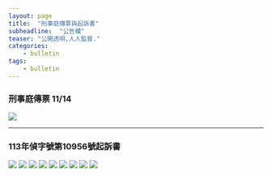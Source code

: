 ```yaml
---
layout: page
title:  "刑事庭傳票與起訴書"
subheadline:  "公告欄"
teaser: "公開透明,人人監督."
categories:
    - bulletin
tags:
    - bulletin
---
```


### 刑事庭傳票 11/14

![](https://github.com/coconutcity30050/community27/raw/gh-pages/assets/bulletin/20241004_%E5%88%91%E4%BA%8B%E5%BA%AD%E5%82%B3%E7%A5%A8.jpg)

---
### 113年偵字號第10956號起訴書

![](https://github.com/coconutcity30050/community27/raw/gh-pages/assets/bulletin/20241004-113%E5%B9%B4%E5%81%B5%E5%AD%97%E8%99%9F%E7%AC%AC10956%E8%99%9F%E8%B5%B7%E8%A8%B4%E6%9B%B8_page-0001.jpg)
![](https://github.com/coconutcity30050/community27/raw/gh-pages/assets/bulletin/20241004-113%E5%B9%B4%E5%81%B5%E5%AD%97%E8%99%9F%E7%AC%AC10956%E8%99%9F%E8%B5%B7%E8%A8%B4%E6%9B%B8_page-0002.jpg)
![](https://github.com/coconutcity30050/community27/raw/gh-pages/assets/bulletin/20241004-113%E5%B9%B4%E5%81%B5%E5%AD%97%E8%99%9F%E7%AC%AC10956%E8%99%9F%E8%B5%B7%E8%A8%B4%E6%9B%B8_page-0003.jpg)
![](https://github.com/coconutcity30050/community27/raw/gh-pages/assets/bulletin/20241004-113%E5%B9%B4%E5%81%B5%E5%AD%97%E8%99%9F%E7%AC%AC10956%E8%99%9F%E8%B5%B7%E8%A8%B4%E6%9B%B8_page-0004.jpg)
![](https://github.com/coconutcity30050/community27/raw/gh-pages/assets/bulletin/20241004-113%E5%B9%B4%E5%81%B5%E5%AD%97%E8%99%9F%E7%AC%AC10956%E8%99%9F%E8%B5%B7%E8%A8%B4%E6%9B%B8_page-0005.jpg)
![](https://github.com/coconutcity30050/community27/raw/gh-pages/assets/bulletin/20241004-113%E5%B9%B4%E5%81%B5%E5%AD%97%E8%99%9F%E7%AC%AC10956%E8%99%9F%E8%B5%B7%E8%A8%B4%E6%9B%B8_page-0006.jpg)
![](https://github.com/coconutcity30050/community27/raw/gh-pages/assets/bulletin/20241004-113%E5%B9%B4%E5%81%B5%E5%AD%97%E8%99%9F%E7%AC%AC10956%E8%99%9F%E8%B5%B7%E8%A8%B4%E6%9B%B8_page-0007.jpg)
![](https://github.com/coconutcity30050/community27/raw/gh-pages/assets/bulletin/20241004-113%E5%B9%B4%E5%81%B5%E5%AD%97%E8%99%9F%E7%AC%AC10956%E8%99%9F%E8%B5%B7%E8%A8%B4%E6%9B%B8_page-0008.jpg)
![](https://github.com/coconutcity30050/community27/raw/gh-pages/assets/bulletin/20241004-113%E5%B9%B4%E5%81%B5%E5%AD%97%E8%99%9F%E7%AC%AC10956%E8%99%9F%E8%B5%B7%E8%A8%B4%E6%9B%B8_page-0009.jpg)


